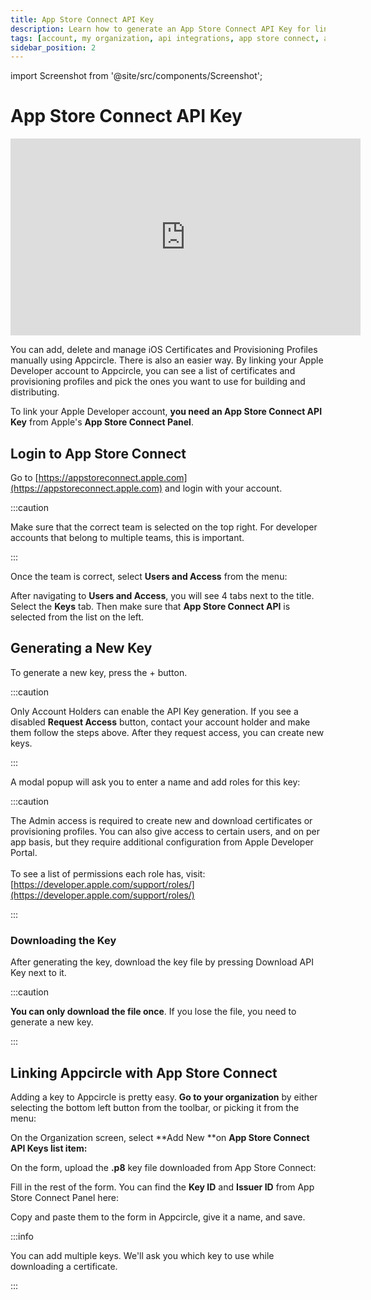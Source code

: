 ```yaml
---
title: App Store Connect API Key
description: Learn how to generate an App Store Connect API Key for linking your Apple Developer account to Appcircle
tags: [account, my organization, api integrations, app store connect, app store connect api key]
sidebar_position: 2
---
```


import Screenshot from '@site/src/components/Screenshot';

# App Store Connect API Key

<iframe width="560" height="315" src="https://www.youtube.com/embed/A0OgvrX5L-U" title="YouTube video player" frameborder="0" allow="accelerometer; autoplay; clipboard-write; encrypted-media; gyroscope; picture-in-picture" allowfullscreen></iframe>

You can add, delete and manage iOS Certificates and Provisioning Profiles manually using Appcircle. There is also an easier way. By linking your Apple Developer account to Appcircle, you can see a list of certificates and provisioning profiles and pick the ones you want to use for building and distributing.

To link your Apple Developer account, **you need an App Store Connect API Key** from Apple's **App Store Connect Panel**.

## Login to App Store Connect

Go to [https://appstoreconnect.apple.com](https://appstoreconnect.apple.com) and login with your account.

<Screenshot url='https://cdn.appcircle.io/docs/assets/app-store-connect-logged-in-low (1).jpg' />

:::caution

Make sure that the correct team is selected on the top right. For developer accounts that belong to multiple teams, this is important.

:::

Once the team is correct, select **Users and Access** from the menu:

<Screenshot url='https://cdn.appcircle.io/docs/assets/app-store-connect-logged-in-selected-low (1).jpg' />

After navigating to **Users and Access**, you will see 4 tabs next to the title. Select the **Keys** tab. Then make sure that **App Store Connect API** is selected from the list on the left.

<Screenshot url='https://cdn.appcircle.io/docs/assets/api-keys-tab-low (1).jpg' />

## Generating a New Key

To generate a new key, press the + button.

:::caution

Only Account Holders can enable the API Key generation. If you see a disabled **Request Access** button, contact your account holder and make them follow the steps above. After they request access, you can create new keys.

:::

<Screenshot url='https://cdn.appcircle.io/docs/assets/api-keys-add-new-low (1).jpg' />

A modal popup will ask you to enter a name and add roles for this key:

<Screenshot url='https://cdn.appcircle.io/docs/assets/api-keys-new-modal-low.jpg' />

:::caution

The Admin access is required to create new and download certificates or provisioning profiles. You can also give access to certain users, and on per app basis, but they require additional configuration from Apple Developer Portal.\
\
To see a list of permissions each role has, visit: [https://developer.apple.com/support/roles/](https://developer.apple.com/support/roles/)

:::

### Downloading the Key

After generating the key, download the key file by pressing Download API Key next to it.

<Screenshot url='https://cdn.appcircle.io/docs/assets/download-api-key-low (2).jpg' />

:::caution

**You can only download the file once**. If you lose the file, you need to generate a new key.

:::

## Linking Appcircle with App Store Connect

Adding a key to Appcircle is pretty easy. **Go to your organization** by either selecting the bottom left button from the toolbar, or picking it from the menu:

<Screenshot url='https://cdn.appcircle.io/docs/assets/appcircle-admin-low.jpg' />

On the Organization screen, select **Add New **on **App Store Connect API Keys **list item**:**

<Screenshot url='https://cdn.appcircle.io/docs/assets/appcircle-organization-low.png' />

On the form, upload the **.p8** key file downloaded from App Store Connect:

<Screenshot url='https://cdn.appcircle.io/docs/assets/image (93).png' />

Fill in the rest of the form. You can find the **Key ID** and **Issuer ID** from App Store Connect Panel here:

<Screenshot url='https://cdn.appcircle.io/docs/assets/keyid-issuerid-low (1).jpg' />

Copy and paste them to the form in Appcircle, give it a name, and save.

:::info

You can add multiple keys. We'll ask you which key to use while downloading a certificate.

:::
